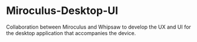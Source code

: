 # Miroculus-Desktop-UI
Collaboration between Miroculus and Whipsaw to develop the UX and UI for the desktop application that accompanies the device. 
